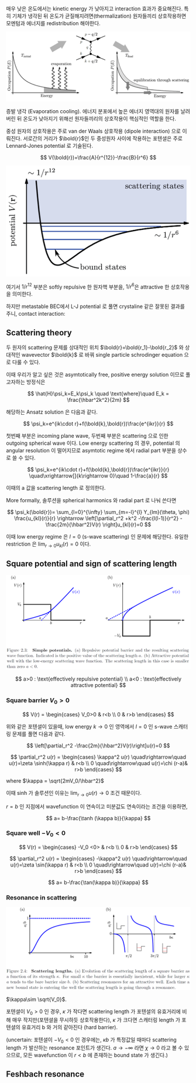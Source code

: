 매우 낮은 온도에서는 kinetic energy 가 낮아지고 interaction 효과가 중요해진다. 특히 기체가 냉각된 뒤 온도가 균질해지려면(thermalization) 원자들끼리 상호작용하면 모멘텀과 에너지를 redistribution 해야한다.

![](./img/EvapCooling.png)

증발 냉각 (Evaporation cooling). 에너지 분포에서 높은 에너지 영역대의 원자를 날려버린 뒤 온도가 낮아지기 위해선 원자들끼리의 상호작용이 핵심적인 역할을 한다.

중성 원자의 상호작용은 주로 van der Waals 상호작용 (dipole interaction) 으로 이뤄진다. 서로간의 거리가 $\bold{r}$인 두 중성원자 사이에 작용하는 포텐셜은 주로 Lennard-Jones potential 로 기술된다.

$$
V(\bold{r})=\frac{A}{r^{12}}-\frac{B}{r^6}
$$

![](./img/LJPotential.png)

여기서 $1/r^{12}$ 부분은 softly repulsive 한 원자핵 부분을, $1/r^6$은 attractive 한 상호작용을 의미한다.

하지만 metastable BEC에서 L-J potential 로 풀면 crystaline 같은 잘못된 결과를 주니, contact interaction: 

## Scattering theory

두 원자의 scattering 문제를 상대적인 위치 $\bold{r}=\bold{r_1}-\bold{r_2}$ 와 상대적인 wavevector $\bold{k}$ 로 바꿔 single particle schrodinger equation 으로 다룰 수 있다.

이때 우리가 알고 싶은 것은 asymtotically free, positive energy solution 이므로 풀고자하는 방정식은

$$
\hat{H}\psi_k=E_k\psi_k \quad \text{where}\quad E_k = \frac{\hbar^2k^2}{2m} 
$$

해당하는 Ansatz solution 은 다음과 같다.

$$
\psi_k=e^{ik\cdot r}+f(\bold{k},\bold{r})\frac{e^{ikr}}{r}
$$

첫번째 부분은 incoming plane wave, 두번째 부분은 scattering 으로 인한 outgoing spherical wave 이다. Low energy scattering 의 경우, potential 의 angular resolution 이 떨어지므로 asymtotic regime 에서 radial part 부분을 상수로 쓸 수 있다. 

$$
\psi_k=e^{ik\cdot r}+f(\bold{k},\bold{r})\frac{e^{ikr}}{r} \quad\xrightarrow[]{k\rightarrow 0}\quad 1-\frac{a}{r}
$$

이때의 a 값을 scattering length 로 정의한다.

More formally, 솔루션을 spherical harmonics 와 radial part 로 나눠 쓴다면

$$
\psi_k(\bold{r})= \sum_{l=0}^{\infty} \sum_{m=-l}^{l} Y_{lm}(\theta, \phi) \frac{u_{kl}(r)}{r} \rightarrow \left[\partial_r^2 +k^2 -\frac{l(l-1)}{r^2} -\frac{2m}{\hbar^2}V(r) \right]u_{kl}(r)=0
$$

이때 low energy regime 은 $l=0$ (s-wave scattering) 인 문제에 해당한다. 유일한 restriction 은 $\lim_{r\to 0} u_{kl}(r)=0$ 이다.  

## Square potential and sign of scattering length

![](./img/scatteringlength.png)

$$
a>0 : \text{effectively repulsive potential} \\
a<0 : \text{effectively attractive potential}
$$
### Square barrier $V_0>0$


$$
V(r) = \begin{cases}
V_0>0 & r<b \\
0 & r>b
\end{cases}
$$

위와 같은 포텐셜이 있을때, low energy $k\rightarrow 0$ 인 영역에서 $l=0$ 인 s-wave 스캐터링 문제를 풀면 다음과 같다.

$$
\left[\partial_r^2 -\frac{2m}{\hbar^2}V(r)\right]u(r)=0
$$

$$
\partial_r^2 u(r) = \begin{cases}
\kappa^2 u(r) \quad\rightarrow\quad u(r)=\zeta \sinh(\kappa r) & r<b \\
0 \quad\rightarrow\quad u(r)=\chi (r-a)& r>b
\end{cases}
$$

where $\kappa = \sqrt{2mV_0/\hbar^2}$

이때 sinh 가 솔루션인 이유는 $\lim_{r \to 0} u(r)\to 0$ 조건 때문이다.

$r=b$ 인 지점에서 wavefunction 이 연속이고 미분값도 연속이라는 조건을 이용하면, 

$$
a= b-\frac{\tanh (\kappa b)}{\kappa}
$$

### Square well $-V_0<0$

$$
V(r) = \begin{cases}
-V_0 <0> & r<b \\
0 & r>b
\end{cases}
$$

$$
\partial_r^2 u(r) = \begin{cases}
-\kappa^2 u(r) \quad\rightarrow\quad u(r)=\zeta \sin(\kappa r) & r<b \\
0 \quad\rightarrow\quad u(r)=\chi (r-a)& r>b
\end{cases}
$$

$$
a= b-\frac{\tan(\kappa b)}{\kappa}
$$

### Resonance in scattering
![](./img/scatteringresonance.png)

$\kappa\sim \sqrt{V_0}$.

포텐셜이 $V_0>0$ 인 경우, $\kappa$ 가 작다면 scattering length 가 포텐셜의 유효거리에 비해 매우 작지만(포텐셜을 무시하듯 상호작용한다), $\kappa$ 가 크다면 스캐터링 length 가 포텐셜의 유효거리 b 와 거의 같아진다 (hard barrier).

(uncertain: 포텐셜이 $-V_0<0$ 인 경우에는, $\kappa b$ 가 특정값일 때마다 scattering length 가 발산하는 resonance 포인트가 생긴다. $a \to -\infty$ 라면 $\chi \to 0$ 라고 볼 수 있으므로, 모든 wavefunction 이 $r<b$ 에 존재하는 bound state 가 생긴다.)

## Feshbach resonance
